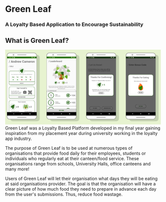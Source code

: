 # Green Leaf
### A Loyalty Based Application to Encourage Sustainability

## What is Green Leaf?
![Green Leaf Screenshots](https://github.com/andy-cameron/Green_Leaf/blob/master/images/screenshots_of_green_leaf.png)
Green Leaf was a Loyalty Based Platform developed in my final year gaining inspiration from my placement year during university working in the loyalty app industry.

The purpose of Green Leaf is to be used at numerous types of organisations that provide food daily for their employees, students or individuals who regularly eat at their canteen/food service. These organisations range from schools, University Halls, office canteens and many more!

Users of Green Leaf will let their organisation what days they will be eating at said organisations provider. The goal is that the organisation will have a clear picture of how much food they need to prepare in advance each day from the user's submissions. Thus, reduce food wastage.
